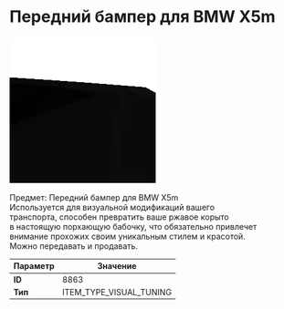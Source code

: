 # Передний бампер для BMW X5m

![Item Image](../img/8863.webp?raw=true)

Предмет: Передний бампер для BMW X5m<br>Используется для визуальной модификаций вашего<br>транспорта, способен превратить ваше ржавое корыто<br>в настоящую порхающую бабочку, что обязательно привлечет<br>внимание прохожих своим уникальным стилем и красотой.<br>Можно передавать и продавать.


| Параметр | Значение |
|----------|----------|
| **ID** | 8863 |
| **Тип** | ITEM_TYPE_VISUAL_TUNING |

